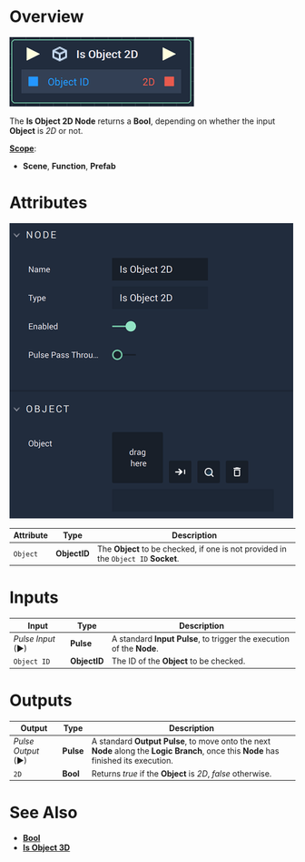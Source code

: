 # Overview

![The Is Object 2D Node.](../../../.gitbook/assets/isobject2dnode.png)

The **Is Object 2D Node** returns a **Bool**, depending on whether the input **Object** is *2D* or not. 

[**Scope**](../overview.md#scopes):
*  **Scene**, **Function**, **Prefab**

# Attributes

![The Is Object 2D Node Attributes.](../../../.gitbook/assets/isobject2dattributes.png)

|Attribute|Type|Description|
|---|---|---|
|`Object`|**ObjectID**| The **Object** to be checked, if one is not provided in the `Object ID` **Socket**. |

# Inputs

|Input|Type|Description|
|---|---|---|
|*Pulse Input* (►)|**Pulse**|A standard **Input Pulse**, to trigger the execution of the **Node**.|
| `Object ID` | **ObjectID** | The ID of the **Object** to be checked.|

# Outputs

|Output|Type|Description|
|---|---|---|
|*Pulse Output* (►)|**Pulse**|A standard **Output Pulse**, to move onto the next **Node** along the **Logic Branch**, once this **Node** has finished its execution.|
|`2D`|**Bool**|Returns *true* if the **Object** is *2D*, *false* otherwise.| 

# See Also

* [**Bool**](../../../objects-and-types/data-types/bool.md)
* [**Is Object 3D**](is-object-3d.md)


